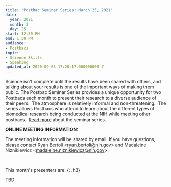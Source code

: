 ```yaml
---
title: 'Postbac Seminar Series: March 25, 2021'
date:
  year: 2021
  month: 3
  day: 25
start: 12:30 PM
end: 1:30 PM
audience:
- Postbacs
topic:
- Science Skills
- Speaking
updated_at: 2020-09-03 17:28:17.000000000 Z
---
```

Science isn\'t complete until the results have been shared with others,
and talking about your results is one of the important ways of making
them public. The Postbac Seminar Series provides a unique opportunity
for two Postbacs each month to present their research to a diverse
audience of their peers.  The atmosphere is relatively informal and
non-threatening.  The series allows Postbacs who attend to learn about
the different types of biomedical research being conducted at the NIH
while meeting other postbacs.  [Read more][1] about the seminar series.

**ONLINE MEETING INFORMATION:**

The meeting information will be shared by email. If you have questions,
please contact <span style="color: #333333; font-family: 'Lucida
Grande', 'Lucida Sans Unicode', Tahoma, Geneva, Verdana, sans-serif;
font-size: 11.0104px; font-style: normal; font-variant-ligatures:
normal; font-variant-caps: normal; font-weight: 400; letter-spacing:
normal; orphans: 2; text-align: start; text-indent: 0px; text-transform:
none; white-space: normal; widows: 2; word-spacing: 0px;
-webkit-text-stroke-width: 0px; background-color: #ffffff;
text-decoration-style: initial; text-decoration-color: initial; display:
inline !important; float: none;">Ryan Bertoli</span>
&lt;[ryan.bertoli@nih.gov](mailto:ryan.bertoli@nih.gov)&gt; and <span
style="color: #333333; font-family: 'Lucida Grande', 'Lucida Sans
Unicode', Tahoma, Geneva, Verdana, sans-serif; font-size: 11.0104px;
font-style: normal; font-variant-ligatures: normal; font-variant-caps:
normal; font-weight: 400; letter-spacing: normal; orphans: 2;
text-align: start; text-indent: 0px; text-transform: none; white-space:
normal; widows: 2; word-spacing: 0px; -webkit-text-stroke-width: 0px;
background-color: #ffffff; text-decoration-style: initial;
text-decoration-color: initial; display: inline !important; float:
none;">Madaleine Niznikiewicz</span>
&lt;[madaleine.niznikiewicz@nih.gov](mailto:madaleine.niznikiewicz@nih.gov)&gt;.

 

This month\'s presenters are:
{: .h3}

TBD

 



[1]: https://www.training.nih.gov/postbac_seminar_series
